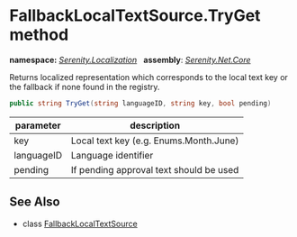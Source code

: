 # FallbackLocalTextSource.TryGet method
**namespace:** *[Serenity.Localization](../../README.md#serenity.localization-namespace)*   **assembly**: *[Serenity.Net.Core](../../README.md)*

Returns localized representation which corresponds to the local text key or the fallback if none found in the registry.

```csharp
public string TryGet(string languageID, string key, bool pending)
```

| parameter | description |
| --- | --- |
| key | Local text key (e.g. Enums.Month.June) |
| languageID | Language identifier |
| pending | If pending approval text should be used |

## See Also

* class [FallbackLocalTextSource](../FallbackLocalTextSource.md)